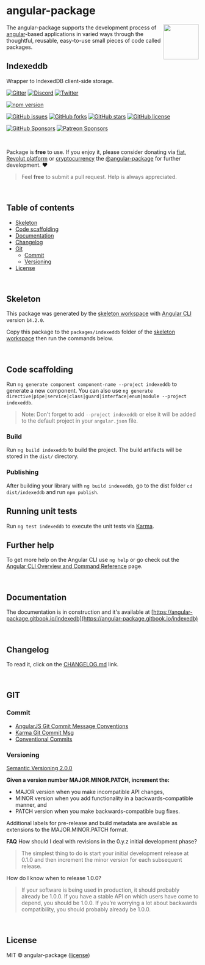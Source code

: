 # angular-package

<a href='https://angular-package.dev' target='_blank'>
  <img align="right"  width="92" height="92" src="https://avatars.githubusercontent.com/u/31412194?s=400&u=c9929aa36826318ccac8f7b84516e1ce3af7e21c&v=4" />
</a>

The angular-package supports the development process of [angular](https://angular.io)-based applications in varied ways through the thoughtful, reusable, easy-to-use small pieces of code called packages.

## Indexeddb

Wrapper to IndexedDB client-side storage.

[![Gitter][gitter-badge]][gitter-chat]
[![Discord][discord-badge]][discord-channel]
[![Twitter][twitter-badge]][twitter-follow]

<!-- npm badge -->
[![npm version][indexeddb-npm-badge-svg]][indexeddb-npm-badge]

<!-- GitHub badges -->
[![GitHub issues][indexeddb-badge-issues]][indexeddb-issues]
[![GitHub forks][indexeddb-badge-forks]][indexeddb-forks]
[![GitHub stars][indexeddb-badge-stars]][indexeddb-stars]
[![GitHub license][indexeddb-badge-license]][indexeddb-license]

<!-- Sponsors -->
[![GitHub Sponsors][github-badge-sponsor]][github-sponsor-link]
[![Patreon Sponsors][patreon-badge]][patreon-link]

<br>

Package is **free** to use. If you enjoy it, please consider donating via [fiat](https://docs.angular-package.dev/v/sass/donate/fiat), [Revolut platform](https://checkout.revolut.com/pay/048b10a3-0e10-42c8-a917-e3e9cb4c8e29) or [cryptocurrency](https://spectrecss.angular-package.dev/donate/thb-cryptocurrency) the [@angular-package](https://github.com/sponsors/angular-package) for further development. ♥  

> Feel **free** to submit a pull request. Help is always appreciated.

<br>

## Table of contents

* [Skeleton](#skeleton)
* [Code scaffolding](#code-scaffolding)
* [Documentation](#documentation)
* [Changelog](#changelog)
* [Git](#git)
  * [Commit](#commit)
  * [Versioning](#versioning)
* [License](#license)

<br>

## Skeleton

This package was generated by the [skeleton workspace][skeleton] with [Angular CLI](https://github.com/angular/angular-cli) version `14.2.0`.

Copy this package to the `packages/indexeddb` folder of the [skeleton workspace][skeleton] then run the commands below.

<br>

## Code scaffolding

Run `ng generate component component-name --project indexeddb` to generate a new component. You can also use `ng generate directive|pipe|service|class|guard|interface|enum|module --project indexeddb`.
> Note: Don't forget to add `--project indexeddb` or else it will be added to the default project in your `angular.json` file.

### Build

Run `ng build indexeddb` to build the project. The build artifacts will be stored in the `dist/` directory.

### Publishing

After building your library with `ng build indexeddb`, go to the dist folder `cd dist/indexeddb` and run `npm publish`.

## Running unit tests

Run `ng test indexeddb` to execute the unit tests via [Karma](https://karma-runner.github.io).

## Further help

To get more help on the Angular CLI use `ng help` or go check out the [Angular CLI Overview and Command Reference](https://angular.io/cli) page.

<br>

## Documentation

The documentation is in construction and it's available at [https://angular-package.gitbook.io/indexedb](https://angular-package.gitbook.io/indexedb)

<br>

## Changelog

To read it, click on the [CHANGELOG.md][indexeddb-github-changelog] link.

<br>

## GIT

### Commit

* [AngularJS Git Commit Message Conventions][git-commit-angular]
* [Karma Git Commit Msg][git-commit-karma]
* [Conventional Commits][git-commit-conventional]

### Versioning

[Semantic Versioning 2.0.0][git-semver]

**Given a version number MAJOR.MINOR.PATCH, increment the:**

* MAJOR version when you make incompatible API changes,
* MINOR version when you add functionality in a backwards-compatible manner, and
* PATCH version when you make backwards-compatible bug fixes.

Additional labels for pre-release and build metadata are available as extensions to the MAJOR.MINOR.PATCH format.

**FAQ**
How should I deal with revisions in the 0.y.z initial development phase?

> The simplest thing to do is start your initial development release at 0.1.0 and then increment the minor version for each subsequent release.

How do I know when to release 1.0.0?

> If your software is being used in production, it should probably already be 1.0.0. If you have a stable API on which users have come to depend, you should be 1.0.0. If you’re worrying a lot about backwards compatibility, you should probably already be 1.0.0.

<br>

## License

MIT © angular-package ([license][indexeddb-license])

<!-- Funding -->
[github-badge-sponsor]: https://img.shields.io/static/v1?label=Sponsor&message=%E2%9D%A4&logo=GitHub&link=https://github.com/sponsors/angular-package
[github-sponsor-link]: https://github.com/sponsors/angular-package
[patreon-badge]: https://img.shields.io/endpoint.svg?url=https%3A%2F%2Fshieldsio-patreon.vercel.app%2Fapi%3Fusername%3Dangularpackage%26type%3Dpatrons&style=flat
[patreon-link]: https://www.patreon.com/join/angularpackage/checkout?fan_landing=true&rid=0

[angulario]: https://angular.io
[skeleton]: https://github.com/angular-package/skeleton

<!-- Update status -->
[experimental]: https://img.shields.io/badge/-Experimental-orange
[fix]: https://img.shields.io/badge/-Fix-red
[new]: https://img.shields.io/badge/-eNw-green
[update]: https://img.shields.io/badge/-Update-red
[documentation]: https://img.shields.io/badge/-Documentation-informational
[demonstration]: https://img.shields.io/badge/-Demonstration-green

<!-- Discord -->
[discord-badge]: https://img.shields.io/discord/925168966098386944?style=social&logo=discord&label=Discord
[discord-channel]: https://discord.com/invite/rUCR2CW75G

<!-- Gitter -->
[gitter-badge]: https://img.shields.io/gitter/room/angular-package/ap-sass?style=social&logo=gitter
[gitter-chat]: https://app.gitter.im/#/room/#ap-sass:gitter.im

<!-- Twitter -->
[twitter-badge]: https://img.shields.io/twitter/follow/angularpackage?label=%40angularpackage&style=social
[twitter-follow]: https://twitter.com/angularpackage

<!-- GIT -->
[git-semver]: http://semver.org/

<!-- GIT: commit -->
[git-commit-angular]: https://gist.github.com/stephenparish/9941e89d80e2bc58a153
[git-commit-karma]: http://karma-runner.github.io/0.10/dev/git-commit-msg.html
[git-commit-conventional]: https://www.conventionalcommits.org/en/v1.0.0/

<!-- This package: sass  -->
  <!-- GitHub: badges -->
  [indexeddb-badge-issues]: https://img.shields.io/github/issues/angular-package/indexeddb
  [indexeddb-badge-forks]: https://img.shields.io/github/forks/angular-package/indexeddb
  [indexeddb-badge-stars]: https://img.shields.io/github/stars/angular-package/indexeddb
  [indexeddb-badge-license]: https://img.shields.io/github/license/angular-package/indexeddb
  <!-- GitHub: badges links -->
  [indexeddb-issues]: https://github.com/angular-package/indexeddb/issues
  [indexeddb-forks]: https://github.com/angular-package/indexeddb/network
  [indexeddb-license]: https://github.com/angular-package/indexeddb/blob/master/LICENSE
  [indexeddb-stars]: https://github.com/angular-package/indexeddb/stargazers
<!-- This package -->
  [indexeddb-github-changelog]: https://github.com/angular-package/indexeddb/blob/main/CHANGELOG.md

<!-- Package: indexeddb -->
  <!-- npm -->
  [indexeddb-npm-badge-svg]: https://badge.fury.io/js/@angular-package%2Findexeddb.svg
  [indexeddb-npm-badge-png]: https://badge.fury.io/js/@angular-package%2Findexeddb.png
  [indexeddb-npm-badge]: https://badge.fury.io/js/@angular-package%2Findexeddb
  [indexeddb-npm-readme]: https://www.npmjs.com/package/@angular-package/indexeddb#readme

  <!-- GitHub -->
  [indexeddb-github-readme]: https://github.com/angular-package/indexeddb#readme
